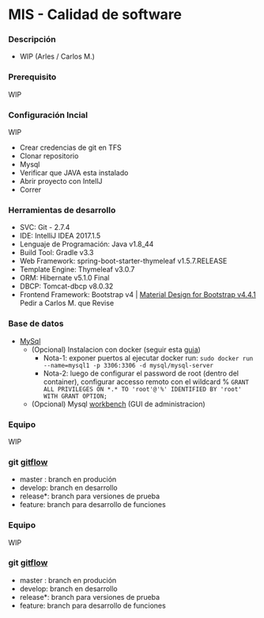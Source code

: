 # MIS - Calidad de software #



### Descripción ###

* WIP (Arles  / Carlos M.)

### Prerequisito ###
WIP


### Configuración Incial ###

WIP
- Crear credencias de git en TFS
- Clonar repositorio
- Mysql
- Verificar que JAVA esta instalado
- Abrir proyecto con IntellJ
- Correr


### Herramientas de desarrollo ###

* SVC: Git - 2.7.4
* IDE: IntelliJ IDEA 2017.1.5
* Lenguaje de Programación: Java v1.8_44
* Build Tool: Gradle v3.3
* Web Framework: spring-boot-starter-thymeleaf v1.5.7.RELEASE
* Template Engine: Thymeleaf v3.0.7
* ORM: Hibernate v5.1.0 Final
* DBCP: Tomcat-dbcp v8.0.32
* Frontend Framework: Bootstrap v4 | [Material Design for Bootstrap v4.4.1](https://mdbootstrap.com/material-design-for-bootstrap/) Pedir a Carlos M. que Revise

### Base de datos ###
* [MySql](https://dev.mysql.com/doc/refman/5.7/en/installing.html)
	* (Opcional) Instalacion con docker (seguir esta [guia](https://dev.mysql.com/doc/mysql-installation-excerpt/5.5/en/docker-mysql-getting-started.html))
		* Nota-1: exponer puertos al ejecutar docker run: 
		 `sudo docker run --name=mysql1 -p 3306:3306 -d mysql/mysql-server`
		* Nota-2: luego de configurar el password de root (dentro del container), configurar accesso remoto con el wildcard % 
		`GRANT ALL PRIVILEGES ON *.* TO 'root'@'%' IDENTIFIED BY 'root' WITH GRANT OPTION;`
	* (Opcional) Mysql [workbench](https://dev.mysql.com/doc/workbench/en/wb-installing.html) (GUI de administracion)

### Equipo ###

WIP

### git [gitflow](https://danielkummer.github.io/git-flow-cheatsheet/) ###
* master : branch en produción
* develop: branch en desarrollo
* release*: branch para versiones de prueba
* feature: branch para desarrollo de funciones

### Equipo ###

WIP

### git [gitflow](https://danielkummer.github.io/git-flow-cheatsheet/) ###
* master : branch en produción
* develop: branch en desarrollo
* release*: branch para versiones de prueba
* feature: branch para desarrollo de funciones

